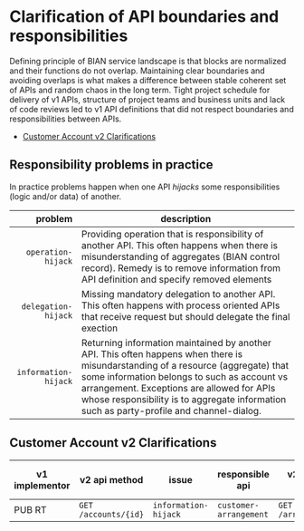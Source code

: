 Clarification of API boundaries and responsibilities
====================================================

Defining principle of BIAN service landscape is that blocks are normalized and their functions do not overlap. 
Maintaining clear boundaries and avoiding overlaps is what makes a difference between stable coherent set of APIs and random chaos in the long term.
Tight project schedule for delivery of v1 APIs, structure of project teams and business units and lack of code reviews led to v1 API definitions that did not respect boundaries and responsibilities between APIs.

- [Customer Account v2 Clarifications](responsibility-clarifications.md#customer-account-v2-clarifications)

Responsibility problems in practice
-----------------------------------
In practice problems happen when one API *hijacks* some responsibilities (logic and/or data) of another.

| problem | description |
|--------:|-------------|
| `operation-hijack` | Providing operation that is responsibility of another API. This often happens when there is misunderstanding of aggregates (BIAN control record). Remedy is to remove information from API definition and specify removed elements |
| `delegation-hijack` | Missing mandatory delegation to another API. This often happens with process oriented APIs that receive request but should delegate the final exection |
| `information-hijack` | Returning information maintained by another API. This often happens when there is misundarstanding of a resource (aggregate) that some information belongs to such as account vs arrangement. Exceptions are allowed for APIs whose responsibility is to aggregate information such as party-profile and channel-dialog.|

Customer Account v2 Clarifications
----------------------------------
| v1 implementor | v2 api method |  issue | responsible api | v2 responsible method | elements to remove |
|----------------|---------------|--------|-----------------|-----------------------|--------------------|
| PUB RT	| `GET /accounts/{id}` | `information-hijack` | `customer-arrangement` | `GET /arrangements/{id}` | 

